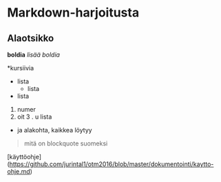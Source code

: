 # Markdown-harjoitusta

## Alaotsikko

**boldia**
_lisää boldia_

*kursiivia

* lista
  * lista
* lista

1. numer
2. oit
3 . u  lista
  * ja alakohta, kaikkea löytyy
  
> mitä on 
> blockquote suomeksi
	

[käyttöohje] (https://github.com/jurintal1/otm2016/blob/master/dokumentointi/kaytto-ohje.md)
